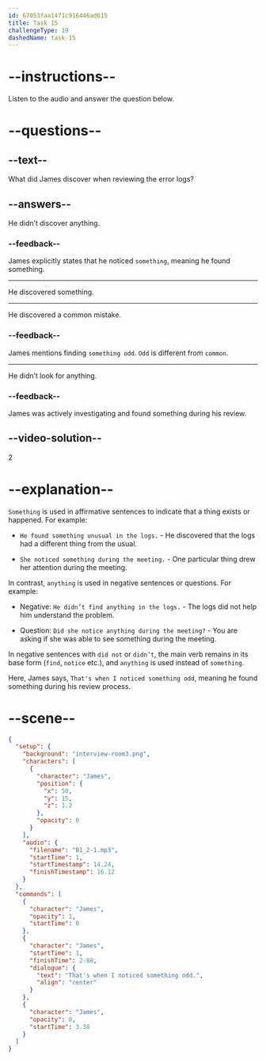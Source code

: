 ```yaml
---
id: 67053faa1471c916446ad615
title: Task 15
challengeType: 19
dashedName: task-15
---
```


<!-- (Audio) James: That's when I noticed something odd. -->

# --instructions--

Listen to the audio and answer the question below.

# --questions--

## --text--

What did James discover when reviewing the error logs?

## --answers--

He didn’t discover anything.

### --feedback--

James explicitly states that he noticed `something`, meaning he found something.

---

He discovered something.

---

He discovered a common mistake.

### --feedback--

James mentions finding `something odd`. `Odd` is different from `common`.

---

He didn’t look for anything.

### --feedback--

James was actively investigating and found something during his review.

## --video-solution--

2

# --explanation--

`Something` is used in affirmative sentences to indicate that a thing exists or happened. For example:  

- `He found something unusual in the logs.` - He discovered that the logs had a different thing from the usual.

- `She noticed something during the meeting.` - One particular thing drew her attention during the meeting.

In contrast, `anything` is used in negative sentences or questions. For example:

- Negative: `He didn’t find anything in the logs.` - The logs did not help him understand the problem.

- Question: `Did she notice anything during the meeting?` - You are asking if she was able to see something during the meeting.

In negative sentences with `did not` or `didn’t`, the main verb remains in its base form (`find`, `notice` etc.), and `anything` is used instead of `something`.

Here, James says, `That's when I noticed something odd`, meaning he found something during his review process.

# --scene--

```json
{
  "setup": {
    "background": "interview-room3.png",
    "characters": [
      {
        "character": "James",
        "position": {
          "x": 50,
          "y": 15,
          "z": 1.2
        },
        "opacity": 0
      }
    ],
    "audio": {
      "filename": "B1_2-1.mp3",
      "startTime": 1,
      "startTimestamp": 14.24,
      "finishTimestamp": 16.12
    }
  },
  "commands": [
    {
      "character": "James",
      "opacity": 1,
      "startTime": 0
    },
    {
      "character": "James",
      "startTime": 1,
      "finishTime": 2.88,
      "dialogue": {
        "text": "That's when I noticed something odd.",
        "align": "center"
      }
    },
    {
      "character": "James",
      "opacity": 0,
      "startTime": 3.38
    }
  ]
}
```
